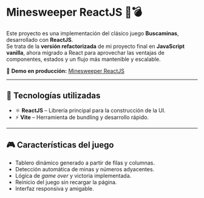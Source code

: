 # Minesweeper ReactJS 🧩💣

Este proyecto es una implementación del clásico juego **Buscaminas**, desarrollado con **ReactJS**.  
Se trata de la **versión refactorizada** de mi proyecto final en **JavaScript vanilla**, ahora migrado a React para aprovechar las ventajas de componentes, estados y un flujo más mantenible y escalable.

🔗 **Demo en producción:** [Minesweeper ReactJS](https://gpasadasfj.github.io/minesweeper-reactjs/)  

---

## 🚀 Tecnologías utilizadas
- ⚛️ **ReactJS** – Librería principal para la construcción de la UI.  
- ⚡ **Vite** – Herramienta de bundling y desarrollo rápido. 

---

## 🎮 Características del juego
- Tablero dinámico generado a partir de filas y columnas.  
- Detección automática de minas y números adyacentes.  
- Lógica de *game over* y victoria implementada.  
- Reinicio del juego sin recargar la página.  
- Interfaz responsiva y amigable.  
